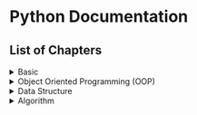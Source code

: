 # Python Documentation
## List of Chapters
<details>
<summary>Basic</summary>

1. [Data types, Values, Variables and Operators](Topics/1.%20Basic/Chapter-1.md)
2. [Branching](Topics/1.%20Basic/Chapter-2.md)
3. [Iteration](Topics/1.%20Basic/Chapter-3.md)
4. [String Functions](Topics/1.%20Basic/Chapter-4.md)
5. [Data Structure I (String, List, Tuple)](Topics/1.%20Basic/Chapter-5.md)
6. [Data Structure II (Dictionary)](Topics/1.%20Basic/Chapter-6.md)
7. [Function](Topics/1.%20Basic/Chapter-7.md)
8. [Scope](Topics/1.%20Basic/Chapter-8.md)
9. [File I/O](Topics/1.%20Basic/Chapter-9.md)

</details>
<details>
<summary>Object Oriented Programming (OOP)</summary>

1. [Intro](Topics/2.%20Object%20Oriented%20Programming/Chapter-1.md)
2. [Method & Designing Class](Topics/2.%20Object%20Oriented%20Programming/Chapter-2.md)
3. [Method Overloading & Constructor Overloading](Topics/2.%20Object%20Oriented%20Programming/Chapter-3.md)
4. [Operator Overloading](Topics/2.%20Object%20Oriented%20Programming/Chapter-4.md)
5. [Encapsulation](Topics/2.%20Object%20Oriented%20Programming/Chapter-5.md)
6. [Static/Class Variable](Topics/2.%20Object%20Oriented%20Programming/Chapter-6.md)
7. [Class Method & Static Method](Topics/2.%20Object%20Oriented%20Programming/Chapter-7.md)
8. [Inheritance](Topics/2.%20Object%20Oriented%20Programming/Chapter-8.md)
9. [Variable and Method Overloading](Topics/2.%20Object%20Oriented%20Programming/Chapter-9.md)
10. [Abstract class & methods](Topics/2.%20Object%20Oriented%20Programming/Chapter-10.md)
</details>
<details>
<summary>Data Structure</summary>

1. Array-Declaration, Initialization, Traversal
2. Array Manipulation
3. Circular Array
4. Linked List (Basic & Manipulation)
5. Advanced Linked List
6. Dummy Headed Doubly Linked Cicular List
7. Stack
8. Queue
9. Recursion
10. Memoization
11. Searching and Sorting
</details>
<details>
<summary>Algorithm</summary>
</details>




